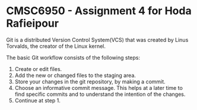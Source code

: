 # CMSC6950 - Assignment 4 for Hoda Rafieipour
Git is a distributed Version Control System(VCS) that was created by
Linus Torvalds, the creator of the Linux kernel.

The basic Git workflow consists of the following steps:
1. Create or edit files.
2. Add the new or changed files to the staging area.
3. Store your changes in the git repository, by making a commit.
4. Choose an informative commit message. This helps at a later time to find
specific commits and to understand the intention of the changes.
5. Continue at step 1.

